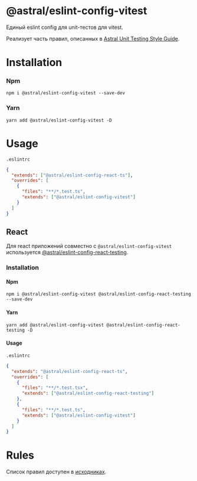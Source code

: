 # @astral/eslint-config-vitest

Единый eslint config для unit-тестов для vitest.

Реализует часть правил, описанных в [Astral Unit Testing Style Guide](https://industrious-search-cdf.notion.site/Astral-Frontend-Unit-Testing-Style-Guide-bb6ec75b67a449f68bc8eebd36d6fec8).

# Installation

### Npm

```shell
npm i @astral/eslint-config-vitest --save-dev
```

### Yarn

```shell
yarn add @astral/eslint-config-vitest -D
```

# Usage

`.eslintrc`

```json
{
  "extends": ["@astral/eslint-config-react-ts"],
  "overrides": [
    {
      "files": "**/*.test.ts",
      "extends": ["@astral/eslint-config-vitest"]
    }
  ]
}
```

## React

Для react приложений совместно с ```@astral/eslint-config-vitest``` используется [@astral/eslint-config-react-testing](https://www.npmjs.com/package/@astral/eslint-config-react-testing).


### Installation

#### Npm

```shell
npm i @astral/eslint-config-vitest @astral/eslint-config-react-testing --save-dev
```

#### Yarn

```shell
yarn add @astral/eslint-config-vitest @astral/eslint-config-react-testing -D
```

#### Usage

`.eslintrc`

```json
{
  "extends": "@astral/eslint-config-react-ts",
  "overrides": [
    {
      "files": "**/*.test.tsx",
      "extends": ["@astral/eslint-config-react-testing"]
    },
    {
      "files": "**/*.test.ts",
      "extends": ["@astral/eslint-config-vitest"]
    }
  ]
}
```

# Rules

Список правил доступен в [исходниках](https://github.com/kaluga-astral/code-style/blob/main/packages/eslint-config-vitest/index.js).
